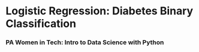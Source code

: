 # Logistic Regression: Diabetes Binary Classification

### PA Women in Tech: Intro to Data Science with Python
